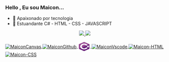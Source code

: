 ### Hello , Eu sou Maicon...


- 🔭 Apaixonado por tecnologia
- 🌱 Estuandante C# - HTML - CSS - JAVASCRIPT
  
<div align="center">
  <a href="https://github.com/MaiconVinicius10">
  <img height="150em" src="https://github-readme-stats.vercel.app/api?username=MaiconVinicius10&show_icons=true&theme=dark&include_all_commits=true&count_private=true"/>
  <img height="150em" src="https://github-readme-stats.vercel.app/api/top-langs/?username=MaiconVinicius10&layout=compact&langs_count=7&theme=dark"/>
</div>
  <div style="display: inline_block"><br> 
  <img align="center" alt="MaiconCanvas" height="30" width="40" src="https://cdn.jsdelivr.net/gh/devicons/devicon/icons/canva/canva-original.svg" />
  <img align="center" alt="MaiconGithub" height="30" width="40" src="https://cdn.jsdelivr.net/gh/devicons/devicon/icons/github/github-original.svg" />
  <img align="center" alt="MaiconCsharp" height="30" width="40" src="https://raw.githubusercontent.com/devicons/devicon/master/icons/csharp/csharp-original.svg">
  <img align="center" alt="MaiconVscode" height="30" width="40" src="https://cdn.jsdelivr.net/gh/devicons/devicon/icons/vscode/vscode-original.svg" />
  <img align="center" alt="Maicon-HTML" height="30" width="40" src="https://cdn.jsdelivr.net/gh/devicons/devicon/icons/html5/html5-original.svg" />
  <img align="center" alt="Maicon-CSS" height="30" width="40"src="https://cdn.jsdelivr.net/gh/devicons/devicon/icons/css3/css3-original.svg" />
          
    
    
  
  
   
           
          
          
 
 
